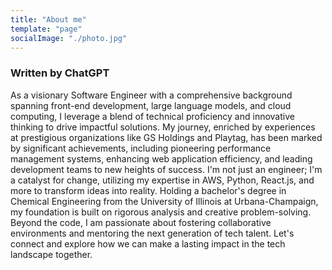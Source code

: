 ```yaml
---
title: "About me"
template: "page"
socialImage: "./photo.jpg"
---
```


### Written by ChatGPT 

As a visionary Software Engineer with a comprehensive background spanning front-end development, large language models, and cloud computing, I leverage a blend of technical proficiency and innovative thinking to drive impactful solutions. My journey, enriched by experiences at prestigious organizations like GS Holdings and Playtag, has been marked by significant achievements, including pioneering performance management systems, enhancing web application efficiency, and leading development teams to new heights of success. I'm not just an engineer; I'm a catalyst for change, utilizing my expertise in AWS, Python, React.js, and more to transform ideas into reality. Holding a bachelor's degree in Chemical Engineering from the University of Illinois at Urbana-Champaign, my foundation is built on rigorous analysis and creative problem-solving. Beyond the code, I am passionate about fostering collaborative environments and mentoring the next generation of tech talent. Let's connect and explore how we can make a lasting impact in the tech landscape together.

